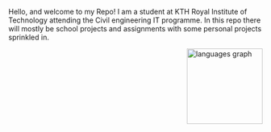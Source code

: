 Hello, and welcome to my Repo! I am a student at KTH Royal Institute of Technology attending the Civil engineering IT programme. In this repo there will mostly be school projects and assignments with some personal projects sprinkled in.

<img align="right" src="https://github-readme-stats.vercel.app/api/top-langs?username=UltraGhostie&locale=en&hide_title=false&layout=compact&card_width=320&langs_count=5&theme=dracula&hide_border=false" height="150" alt="languages graph"  />
